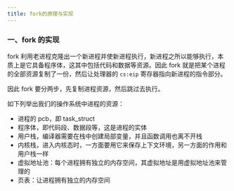 ```yaml
---
title: fork的原理与实现
---
```


### 一、fork 的实现

fork 利用老进程克隆出一个新进程并使新进程执行，新进程之所以能够执行，本质上是它具备程序体，这其中包括代码和数据等资源。因此 fork 就是把某个进程的全部资源复制了一份，然后让处理器的 `cs:eip` 寄存器指向新进程的指令部分。

因此 fork 要分两步，先复制进程资源，然后跳过去执行。

如下列举出我们的操作系统中进程的资源：

- 进程的 pcb，即 task_struct
- 程序体，即代码段、数据段等，这是进程的实体
- 用户栈，编译器需要在栈中创建局部变量，并且函数调用也离不开栈
- 内核栈，进入内核态时，一方面要用它来保存上下文环境，另一方面的作用和用户栈一样
- 虚拟地址池：每个进程拥有独立的内存空间，其虚拟地址是用虚拟地址池来管理的
- 页表：让进程拥有独立的内存空间

